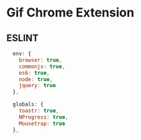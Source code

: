 # Gif Chrome Extension


## ESLINT

```` javascript
  env: {
    browser: true,
    commonjs: true,
    es6: true,
    node: true,
    jquery: true
  },

  globals: {
    toastr: true,
    NProgress: true,
    Mousetrap: true
  },
````